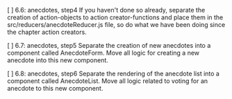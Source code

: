 [ ] 6.6: anecdotes, step4
If you haven't done so already, separate the creation of action-objects to action creator-functions and place them in the src/reducers/anecdoteReducer.js file, so do what we have been doing since the chapter action creators.

[ ] 6.7: anecdotes, step5
Separate the creation of new anecdotes into a component called AnecdoteForm. Move all logic for creating a new anecdote into this new component.

[ ] 6.8: anecdotes, step6
Separate the rendering of the anecdote list into a component called AnecdoteList. Move all logic related to voting for an anecdote to this new component.

